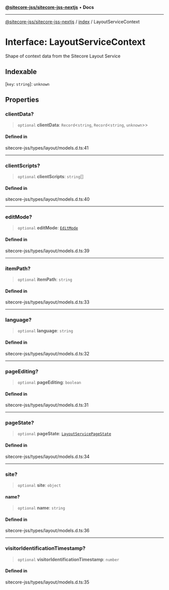[**@sitecore-jss/sitecore-jss-nextjs**](../../README.md) • **Docs**

***

[@sitecore-jss/sitecore-jss-nextjs](../../README.md) / [index](../README.md) / LayoutServiceContext

# Interface: LayoutServiceContext

Shape of context data from the Sitecore Layout Service

## Indexable

 \[`key`: `string`\]: `unknown`

## Properties

### clientData?

> `optional` **clientData**: `Record`\<`string`, `Record`\<`string`, `unknown`\>\>

#### Defined in

sitecore-jss/types/layout/models.d.ts:41

***

### clientScripts?

> `optional` **clientScripts**: `string`[]

#### Defined in

sitecore-jss/types/layout/models.d.ts:40

***

### editMode?

> `optional` **editMode**: [`EditMode`](../enumerations/EditMode.md)

#### Defined in

sitecore-jss/types/layout/models.d.ts:39

***

### itemPath?

> `optional` **itemPath**: `string`

#### Defined in

sitecore-jss/types/layout/models.d.ts:33

***

### language?

> `optional` **language**: `string`

#### Defined in

sitecore-jss/types/layout/models.d.ts:32

***

### pageEditing?

> `optional` **pageEditing**: `boolean`

#### Defined in

sitecore-jss/types/layout/models.d.ts:31

***

### pageState?

> `optional` **pageState**: [`LayoutServicePageState`](../enumerations/LayoutServicePageState.md)

#### Defined in

sitecore-jss/types/layout/models.d.ts:34

***

### site?

> `optional` **site**: `object`

#### name?

> `optional` **name**: `string`

#### Defined in

sitecore-jss/types/layout/models.d.ts:36

***

### visitorIdentificationTimestamp?

> `optional` **visitorIdentificationTimestamp**: `number`

#### Defined in

sitecore-jss/types/layout/models.d.ts:35
